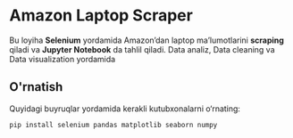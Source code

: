 # Amazon Laptop Scraper

Bu loyiha **Selenium** yordamida Amazon’dan laptop ma’lumotlarini **scraping** qiladi va **Jupyter Notebook** da tahlil qiladi.
Data analiz, Data cleaning va Data visualization yordamida

## O'rnatish
Quyidagi buyruqlar yordamida kerakli kutubxonalarni o‘rnating:
```bash
pip install selenium pandas matplotlib seaborn numpy

